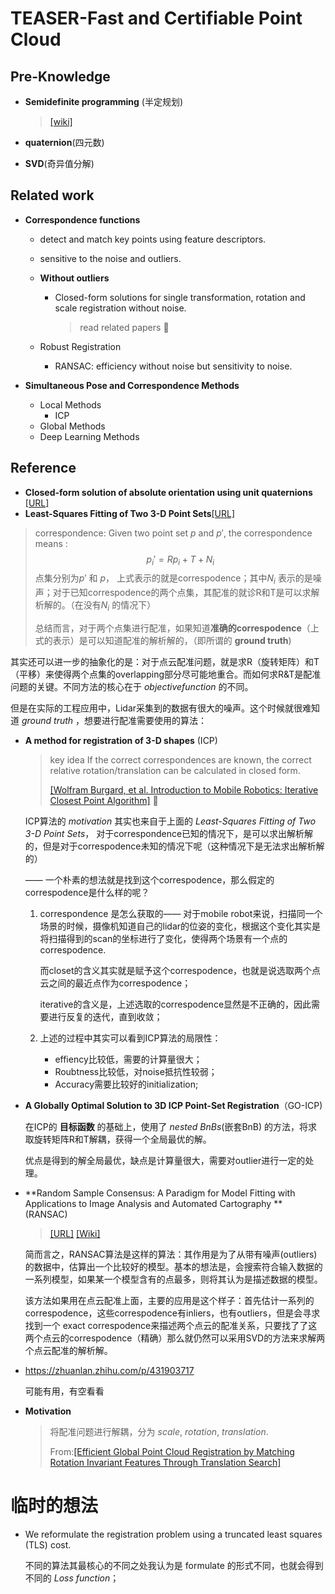 # TEASER-Fast and Certifiable Point Cloud

## Pre-Knowledge

- **Semidefinite programming** (半定规划)

  > [[wiki]](https://en.wikipedia.org/wiki/Semidefinite_programming)

- **quaternion**(四元数)

- **SVD**(奇异值分解)

## Related work

- **Correspondence functions**

  - detect and match key points using feature descriptors.

  - sensitive to the noise and outliers.

  - **Without outliers**

    - Closed-form solutions for single transformation, rotation and scale registration without noise.

      > read related papers :flags:

  - Robust Registration

    - RANSAC: efficiency without noise but sensitivity to noise.

- **Simultaneous Pose and Correspondence Methods**

  - Local Methods
    - ICP
  - Global Methods
  - Deep Learning Methods

## Reference

- **Closed-form solution of absolute orientation using unit quaternions** [[URL]](http://people.csail.mit.edu/bkph/papers/Absolute_Orthonormal.pdf)
- **Least-Squares Fitting of Two 3-D Point Sets**[[URL]](https://ieeexplore.ieee.org/stamp/stamp.jsp?tp=&arnumber=4767965)

> correspondence:  Given two point set $p$ and $p'$, the correspondence means :
> $$
> p_i' = Rp_i + T + N_i
> $$
> 点集分别为$p'$ 和 $p$， 上式表示的就是correspodence；其中$N_i$ 表示的是噪声；对于已知correspodence的两个点集，其配准的就诊R和T是可以求解析解的。（在没有$N_i$ 的情况下）
>
> 总结而言，对于两个点集进行配准，如果知道**准确的correspodence**（上式的表示）是可以知道配准的解析解的，（即所谓的 **ground truth**)

其实还可以进一步的抽象化的是：对于点云配准问题，就是求R（旋转矩阵）和T（平移）来使得两个点集的overlapping部分尽可能地重合。而如何求R&T是配准问题的关键。不同方法的核心在于 $objective function$ 的不同。



但是在实际的工程应用中，Lidar采集到的数据有很大的噪声。这个时候就很难知道 *ground truth* ，想要进行配准需要使用的算法：

- **A method for registration of 3-D shapes** (ICP)

  > key idea  If the correct correspondences are known, the correct relative rotation/translation can be calculated in closed form.
  >
  > [[Wolfram Burgard, et al. Introduction to Mobile Robotics: Iterative Closest Point Algorithm]](https://link.zhihu.com/?target=http%3A//ais.informatik.uni-freiburg.de/teaching/ss11/robotics/slides/17-icp.pdf) :flags:

  ICP算法的 *motivation* 其实也来自于上面的 *Least-Squares Fitting of Two 3-D Point Sets*， 对于correspondence已知的情况下，是可以求出解析解的，但是对于correspodence未知的情况下呢（这种情况下是无法求出解析解的）

  —— 一个朴素的想法就是找到这个correspodence，那么假定的correspodence是什么样的呢？

  1. correspondence 是怎么获取的—— 对于mobile robot来说，扫描同一个场景的时候，摄像机知道自己的lidar的位姿的变化，根据这个变化其实是将扫描得到的scan的坐标进行了变化，使得两个场景有一个点的correspodence.

     而closet的含义其实就是赋予这个correspodence，也就是说选取两个点云之间的最近点作为correspodence；

     iterative的含义是，上述选取的correspodence显然是不正确的，因此需要进行反复的迭代，直到收敛；

  2. 上述的过程中其实可以看到ICP算法的局限性：

     - effiency比较低，需要的计算量很大；
     - Roubtness比较低，对noise抵抗性较弱；
     - Accuracy需要比较好的initialization;

- **A Globally Optimal Solution to 3D ICP Point-Set Registration**（GO-ICP)

  在ICP的 **目标函数** 的基础上，使用了 *nested BnBs*(嵌套BnB) 的方法，将求取旋转矩阵R和T解耦，获得一个全局最优的解。

  优点是得到的解全局最优，缺点是计算量很大，需要对outlier进行一定的处理。

- **Random Sample Consensus: A Paradigm for Model Fitting with Applications to Image Analysis and Automated Cartography ** (RANSAC)

  > [[URL]](http://www.cs.ait.ac.th/~mdailey/cvreadings/Fischler-RANSAC.pdf)
  > [[Wiki]](https://zh.wikipedia.org/wiki/%E9%9A%A8%E6%A9%9F%E6%8A%BD%E6%A8%A3%E4%B8%80%E8%87%B4)

  简而言之，RANSAC算法是这样的算法：其作用是为了从带有噪声(outliers)的数据中，估算出一个比较好的模型。基本的想法是，会搜索符合输入数据的一系列模型，如果某一个模型含有的点最多，则将其认为是描述数据的模型。

  该方法如果用在点云配准上面，主要的应用是这个样子：首先估计一系列的correspodence，这些correspodence有inliers，也有outliers，但是会寻求找到一个 exact correspodence来描述两个点云的配准关系，只要找了了这两个点云的correspodence（精确）那么就仍然可以采用SVD的方法来求解两个点云配准的解析解。

- https://zhuanlan.zhihu.com/p/431903717

  可能有用，有空看看

- **Motivation**

  > 将配准问题进行解耦，分为 *scale*, *rotation*, *translation*. 
  >
  > From:[[Efficient Global Point Cloud Registration by Matching Rotation Invariant Features Through Translation Search]](https://www.ecva.net/papers/eccv_2018/papers_ECCV/papers/Yinlong_Liu_Efficient_Global_Point_ECCV_2018_paper.pdf)

# 临时的想法

- We reformulate the registration problem using a truncated least squares (TLS) cost.

  不同的算法其最核心的不同之处我认为是 formulate 的形式不同，也就会得到不同的 *Loss function*；